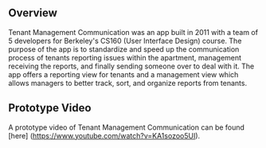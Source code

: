 ## Overview
Tenant Management Communication was an app built in 2011 with a team of 5 developers for Berkeley's CS160 (User Interface Design) course. The purpose of the app is to standardize and speed up the communication process of tenants reporting issues within the apartment, management receiving the reports, and finally sending someone over to deal with it. The app offers a reporting view for tenants and a management view which allows managers to better track, sort, and organize reports from tenants.

## Prototype Video
A prototype video of Tenant Management Communication can be found [here] (https://www.youtube.com/watch?v=KA1sozoo5UI).


